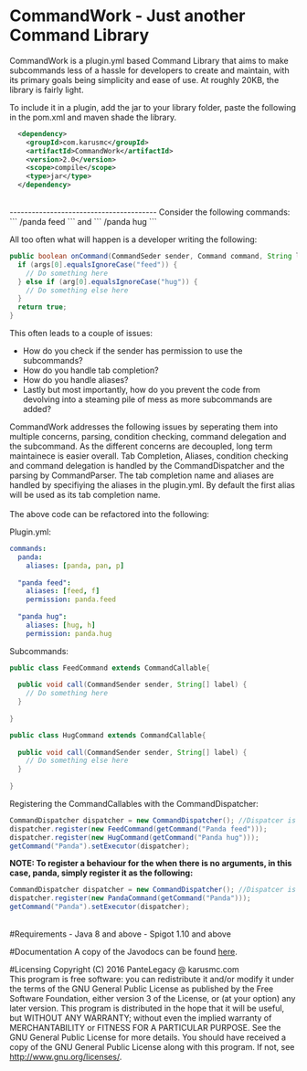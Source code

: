 # CommandWork - Just another Command Library

CommandWork is a plugin.yml based Command Library that aims to make subcommands less of a hassle for developers to create and maintain, with its primary goals being simplicity and ease of use. At roughly 20KB, the library is fairly light.

To include it in a plugin, add the jar to your library folder, paste the following in the pom.xml and maven shade the library.
```xml
  <dependency>
    <groupId>com.karusmc</groupId>
    <artifactId>CommandWork</artifactId>
    <version>2.0</version>
    <scope>compile</scope>
    <type>jar</type>
  </dependency>
```
<br>
----------------------------------------
Consider the following commands:
```
/panda feed
```
and 
```
/panda hug
```

All too often what will happen is a developer writing the following:
```java
public boolean onCommand(CommandSeder sender, Command command, String label, String[] args) {
  if (args[0].equalsIgnoreCase("feed")) {
    // Do something here
  } else if (arg[0].equalsIgnoreCase("hug")) {
    // Do something else here
  }
  return true;
}
```
This often leads to a couple of issues:
- How do you check if the sender has permission to use the subcommands?
- How do you handle tab completion?
- How do you handle aliases?
- Lastly but most importantly, how do you prevent the code from devolving into a steaming pile of mess as more subcommands are added?

CommandWork addresses the following issues by seperating them into multiple concerns, parsing, condition checking, command delegation and the subcommand. As the different concerns are decoupled, long term maintainece is easier overall. Tab Completion, Aliases, condition checking and command delegation is handled by the CommandDispatcher and the parsing by CommandParser. The tab completion name and aliases are handled by specifiying the aliases in the plugin.yml. By default the first alias will be used as its tab completion name. 
<br> <br>
The above code can be refactored into the following:

Plugin.yml:
```yml
commands:
  panda:
    aliases: [panda, pan, p]
    
  "panda feed":
    aliases: [feed, f]
    permission: panda.feed
    
  "panda hug":
    aliases: [hug, h]
    permission: panda.hug
```
    
Subcommands:
```java
public class FeedCommand extends CommandCallable{
  
  public void call(CommandSender sender, String[] label) {
    // Do something here
  }
  
}

public class HugCommand extends CommandCallable{
  
  public void call(CommandSender sender, String[] label) {
    // Do something else here
  }
  
}
```

Registering the CommandCallables with the CommandDispatcher:
```java
CommandDispatcher dispatcher = new CommandDispatcher(); //Dispatcer is instaniated with the default CommandParser
dispatcher.register(new FeedCommand(getCommand("Panda feed")));
dispatcher.register(new HugCommand(getCommand("Panda hug")));
getCommand("Panda").setExecutor(dispatcher);
```

<b> NOTE:
To register a behaviour for the when there is no arguments, in this case, panda, simply register it as the following: </b>
```java
CommandDispatcher dispatcher = new CommandDispatcher(); //Dispatcer is instaniated with the default CommandParser
dispatcher.register(new PandaCommand(getCommand("Panda")));
getCommand("Panda").setExecutor(dispatcher);
```
<br>
#Requirements
- Java 8 and above
- Spigot 1.10 and above
<br>

#Documentation
A copy of the Javodocs can be found [here](http://www.karusmc.com/development/CommandWork/).

#Licensing
Copyright (C) 2016 PanteLegacy @ karusmc.com <br>
This program is free software: you can redistribute it and/or modify it under the terms of the GNU General Public License as published by the Free Software Foundation, either version 3 of the License, or (at your option) any later version. This program is distributed in the hope that it will be useful, but WITHOUT ANY WARRANTY; without even the implied warranty of MERCHANTABILITY or FITNESS FOR A PARTICULAR PURPOSE. See the GNU General Public License for more details. You should have received a copy of the GNU General Public License along with this program. If not, see <http://www.gnu.org/licenses/>.
